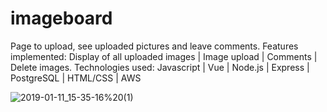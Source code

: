 # imageboard
Page to upload, see uploaded pictures and leave comments. Features implemented: Display of all uploaded images | Image upload | Comments | Delete images.  Technologies used: Javascript | Vue | Node.js | Express | PostgreSQL | HTML/CSS | AWS













![2019-01-11_15-35-16%20(1)](https://github.com/Sola26/imageboard/blob/master/2019-01-11_15-35-16%20(1).gif.gif)
